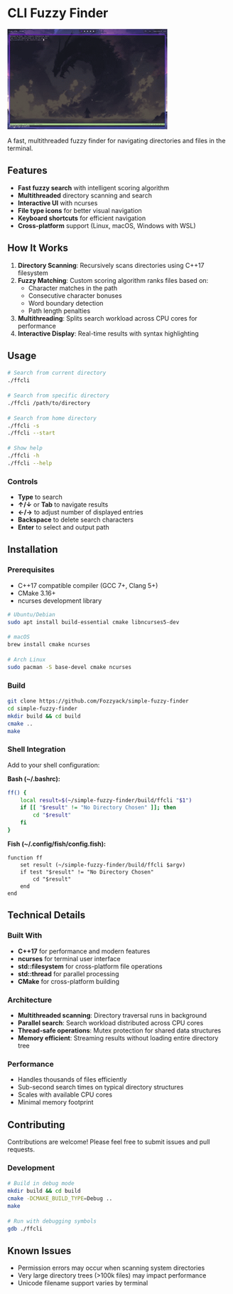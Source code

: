 # CLI Fuzzy Finder

![Demo](./demo.gif)

A fast, multithreaded fuzzy finder for navigating directories and files in the terminal.

## Features

- **Fast fuzzy search** with intelligent scoring algorithm
- **Multithreaded** directory scanning and search
- **Interactive UI** with ncurses
- **File type icons** for better visual navigation
- **Keyboard shortcuts** for efficient navigation
- **Cross-platform** support (Linux, macOS, Windows with WSL)

## How It Works

1. **Directory Scanning**: Recursively scans directories using C++17 filesystem
2. **Fuzzy Matching**: Custom scoring algorithm ranks files based on:
   - Character matches in the path
   - Consecutive character bonuses
   - Word boundary detection
   - Path length penalties
3. **Multithreading**: Splits search workload across CPU cores for performance
4. **Interactive Display**: Real-time results with syntax highlighting

## Usage

```bash
# Search from current directory
./ffcli

# Search from specific directory
./ffcli /path/to/directory

# Search from home directory
./ffcli -s
./ffcli --start

# Show help
./ffcli -h
./ffcli --help
```

### Controls
- **Type** to search
- **↑/↓** or **Tab** to navigate results
- **←/→** to adjust number of displayed entries
- **Backspace** to delete search characters
- **Enter** to select and output path

## Installation

### Prerequisites
- C++17 compatible compiler (GCC 7+, Clang 5+)
- CMake 3.16+
- ncurses development library

```bash
# Ubuntu/Debian
sudo apt install build-essential cmake libncurses5-dev

# macOS
brew install cmake ncurses

# Arch Linux
sudo pacman -S base-devel cmake ncurses
```

### Build

```bash
git clone https://github.com/Fozzyack/simple-fuzzy-finder
cd simple-fuzzy-finder
mkdir build && cd build
cmake ..
make
```

### Shell Integration

Add to your shell configuration:

**Bash (~/.bashrc):**
```bash
ff() {
    local result=$(~/simple-fuzzy-finder/build/ffcli "$1")
    if [[ "$result" != "No Directory Chosen" ]]; then
        cd "$result"
    fi
}
```

**Fish (~/.config/fish/config.fish):**
```fish
function ff
    set result (~/simple-fuzzy-finder/build/ffcli $argv)
    if test "$result" != "No Directory Chosen"
        cd "$result"
    end
end
```

## Technical Details

### Built With
- **C++17** for performance and modern features
- **ncurses** for terminal user interface
- **std::filesystem** for cross-platform file operations
- **std::thread** for parallel processing
- **CMake** for cross-platform building

### Architecture
- **Multithreaded scanning**: Directory traversal runs in background
- **Parallel search**: Search workload distributed across CPU cores
- **Thread-safe operations**: Mutex protection for shared data structures
- **Memory efficient**: Streaming results without loading entire directory tree

### Performance
- Handles thousands of files efficiently
- Sub-second search times on typical directory structures
- Scales with available CPU cores
- Minimal memory footprint

## Contributing

Contributions are welcome! Please feel free to submit issues and pull requests.

### Development

```bash
# Build in debug mode
mkdir build && cd build
cmake -DCMAKE_BUILD_TYPE=Debug ..
make

# Run with debugging symbols
gdb ./ffcli
```

## Known Issues

- Permission errors may occur when scanning system directories
- Very large directory trees (>100k files) may impact performance
- Unicode filename support varies by terminal
